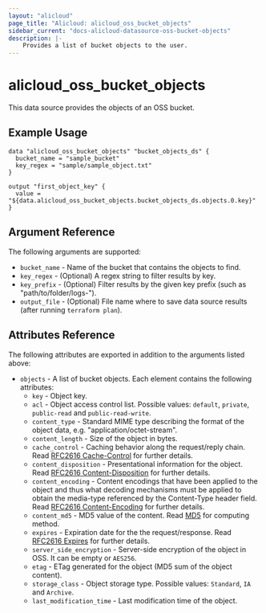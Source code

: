 ```yaml
---
layout: "alicloud"
page_title: "Alicloud: alicloud_oss_bucket_objects"
sidebar_current: "docs-alicloud-datasource-oss-bucket-objects"
description: |-
    Provides a list of bucket objects to the user.
---
```


# alicloud\_oss_bucket_objects

This data source provides the objects of an OSS bucket.

## Example Usage

```
data "alicloud_oss_bucket_objects" "bucket_objects_ds" {
  bucket_name = "sample_bucket"
  key_regex = "sample/sample_object.txt"
}

output "first_object_key" {
  value = "${data.alicloud_oss_bucket_objects.bucket_objects_ds.objects.0.key}"
}
```

## Argument Reference

The following arguments are supported:

* `bucket_name` - Name of the bucket that contains the objects to find.
* `key_regex` - (Optional) A regex string to filter results by key.
* `key_prefix` - (Optional) Filter results by the given key prefix (such as "path/to/folder/logs-").
* `output_file` - (Optional) File name where to save data source results (after running `terraform plan`).

## Attributes Reference

The following attributes are exported in addition to the arguments listed above:

* `objects` - A list of bucket objects. Each element contains the following attributes:
  * `key` - Object key.
  * `acl` - Object access control list. Possible values: `default`, `private`, `public-read` and `public-read-write`.
  * `content_type` - Standard MIME type describing the format of the object data, e.g. "application/octet-stream".
  * `content_length` - Size of the object in bytes.
  * `cache_control` - Caching behavior along the request/reply chain. Read [RFC2616 Cache-Control](https://www.ietf.org/rfc/rfc2616.txt) for further details.
  * `content_disposition` - Presentational information for the object. Read [RFC2616 Content-Disposition](https://www.ietf.org/rfc/rfc2616.txt) for further details.
  * `content_encoding` - Content encodings that have been applied to the object and thus what decoding mechanisms must be applied to obtain the media-type referenced by the Content-Type header field. Read [RFC2616 Content-Encoding](https://www.ietf.org/rfc/rfc2616.txt) for further details.
  * `content_md5` - MD5 value of the content. Read [MD5](https://www.alibabacloud.com/help/doc-detail/31978.htm) for computing method.
  * `expires` - Expiration date for the the request/response. Read [RFC2616 Expires](https://www.ietf.org/rfc/rfc2616.txt) for further details.
  * `server_side_encryption` - Server-side encryption of the object in OSS. It can be empty or `AES256`.
  * `etag` - ETag generated for the object (MD5 sum of the object content).
  * `storage_class` - Object storage type. Possible values: `Standard`, `IA` and `Archive`.
  * `last_modification_time` - Last modification time of the object.
